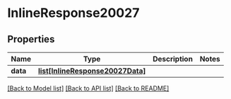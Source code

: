 # InlineResponse20027

## Properties
Name | Type | Description | Notes
------------ | ------------- | ------------- | -------------
**data** | [**list[InlineResponse20027Data]**](InlineResponse20027Data.md) |  | 

[[Back to Model list]](../README.md#documentation-for-models) [[Back to API list]](../README.md#documentation-for-api-endpoints) [[Back to README]](../README.md)


